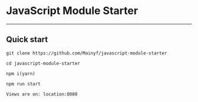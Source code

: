 # JavaScript Module Starter

----

## Quick start

```
git clone https://github.com/Mainyf/javascript-module-starter

cd javascript-module-starter

npm i(yarn)

npm run start

Views are on: location:8080

```